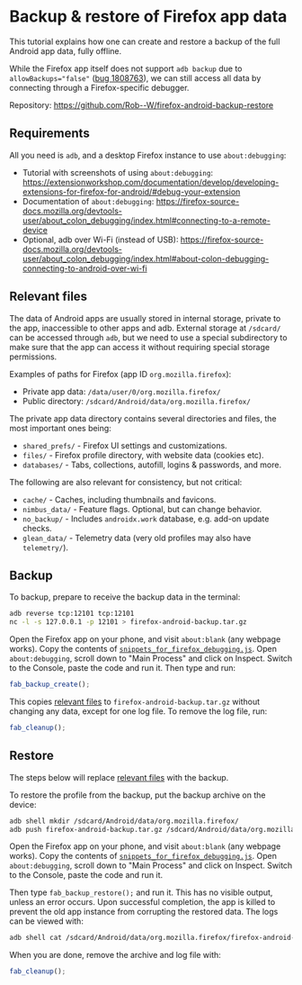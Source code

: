 # Backup & restore of Firefox app data

This tutorial explains how one can create and restore a backup of the full
Android app data, fully offline.

While the Firefox app itself does not support `adb backup` due to
`allowBackups="false"` ([bug 1808763](https://bugzilla.mozilla.org/show_bug.cgi?id=1808763)),
we can still access all data by connecting through a Firefox-specific debugger.

Repository: https://github.com/Rob--W/firefox-android-backup-restore

## Requirements

All you need is `adb`, and a desktop Firefox instance to use `about:debugging`:

- Tutorial with screenshots of using `about:debugging`: https://extensionworkshop.com/documentation/develop/developing-extensions-for-firefox-for-android/#debug-your-extension
- Documentation of `about:debugging`: https://firefox-source-docs.mozilla.org/devtools-user/about_colon_debugging/index.html#connecting-to-a-remote-device
- Optional, adb over Wi-Fi (instead of USB): https://firefox-source-docs.mozilla.org/devtools-user/about_colon_debugging/index.html#about-colon-debugging-connecting-to-android-over-wi-fi

## Relevant files

The data of Android apps are usually stored in internal storage, private to the
app, inaccessible to other apps and adb. External storage at `/sdcard/` can be
accessed through `adb`, but we need to use a special subdirectory to make sure
that the app can access it without requiring special storage permissions.

Examples of paths for Firefox (app ID `org.mozilla.firefox`):

- Private app data: `/data/user/0/org.mozilla.firefox/`
- Public directory: `/sdcard/Android/data/org.mozilla.firefox/`

The private app data directory contains several directories and files, the most
important ones being:

- `shared_prefs/` - Firefox UI settings and customizations.
- `files/` - Firefox profile directory, with website data (cookies etc).
- `databases/` - Tabs, collections, autofill, logins & passwords, and more.

The following are also relevant for consistency, but not critical:

- `cache/` - Caches, including thumbnails and favicons.
- `nimbus_data/` - Feature flags. Optional, but can change behavior.
- `no_backup/` - Includes `androidx.work` database, e.g. add-on update checks.
- `glean_data/` - Telemetry data (very old profiles may also have `telemetry/`).

## Backup

To backup, prepare to receive the backup data in the terminal:

```sh
adb reverse tcp:12101 tcp:12101
nc -l -s 127.0.0.1 -p 12101 > firefox-android-backup.tar.gz
```

Open the Firefox app on your phone, and visit `about:blank` (any webpage works).
Copy the contents of [`snippets_for_firefox_debugging.js`](snippets_for_firefox_debugging.js).
Open `about:debugging`, scroll down to "Main Process" and click on Inspect.
Switch to the Console, paste the code and run it. Then type and run:

```js
fab_backup_create();
```

This copies [relevant files](#relevant-files) to `firefox-android-backup.tar.gz`
without changing any data, except for one log file. To remove the log file, run:

```js
fab_cleanup();
```

## Restore

The steps below will replace [relevant files](#relevant-files) with the backup.

To restore the profile from the backup, put the backup archive on the device:

```sh
adb shell mkdir /sdcard/Android/data/org.mozilla.firefox/
adb push firefox-android-backup.tar.gz /sdcard/Android/data/org.mozilla.firefox/
```

Open the Firefox app on your phone, and visit `about:blank` (any webpage works).
Copy the contents of [`snippets_for_firefox_debugging.js`](snippets_for_firefox_debugging.js).
Open `about:debugging`, scroll down to "Main Process" and click on Inspect.
Switch to the Console, paste the code and run it.

Then type `fab_backup_restore();` and run it. This has no visible output, unless
an error occurs. Upon successful completion, the app is killed to prevent the
old app instance from corrupting the restored data. The logs can be viewed with:

```sh
adb shell cat /sdcard/Android/data/org.mozilla.firefox/firefox-android-backup.log
```

When you are done, remove the archive and log file with:

```js
fab_cleanup();
```
